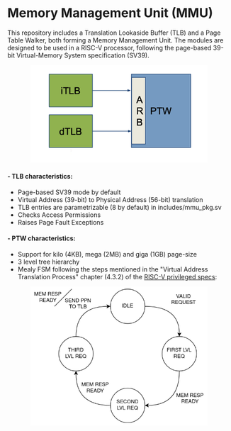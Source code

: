 # Memory Management Unit (MMU)

This repository includes a Translation Lookaside Buffer (TLB) and a Page Table Walker, both forming a Memory Management Unit. The modules are designed to be used in a RISC-V processor, following the page-based 39-bit Virtual-Memory System specification (SV39).

<p align="center">
	<img src="./doc/block_diagram.png" alt="block" width="400"/> 
</p>

#### - TLB characteristics:
- Page-based SV39 mode by default
- Virtual Address (39-bit) to Physical Address (56-bit) translation
- TLB entries are parametrizable (8 by default) in includes/mmu_pkg.sv
- Checks Access Permissions
- Raises Page Fault Exceptions

#### - PTW characteristics:
- Support for kilo (4KB), mega (2MB) and giga (1GB) page-size
- 3 level tree hierarchy   
- Mealy FSM following the steps mentioned in the "Virtual Address Translation Process" chapter (4.3.2) of the [RISC-V privileged specs](https://riscv.org/technical/specifications/):

<p align="center">
	<img src="./doc/PTW_fsm.png" alt="block" width="400"/> 
</p>
